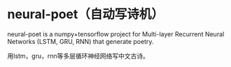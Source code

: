 # neural-poet（自动写诗机）
neural-poet is a numpy+tensorflow project for Multi-layer Recurrent Neural Networks (LSTM, GRU, RNN)  that generate poetry.


用lstm，gru，rnn等多层循环神经网络写中文古诗。
